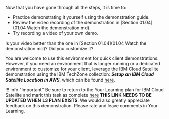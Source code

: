 Now that you have gone through all the steps, it is time to:
- Practice demonstrating it yourself using the demonstration guide.
- Review the video recording of the demonstration in [Section 01.04](01.04 Watch the demonstration.md).
- Try recording a video of your own demo.

Is your video better than the one in [Section 01.04](01.04 Watch the demonstration.md)? Did you customize it?

You are welcome to use this environment for quick client demonstrations.  However, if you need an environment that is longer running or a dedicated environment to customize for your client, leverage the IBM Cloud Satellite demonstration using the IBM TechZone collection: ***Setup an IBM Cloud Satellite Location in AWS***, which can be found <a href="https://techzone.ibm.com/collection/SetupIBMCloudSatelliteLocationInAWS" target ="_blank">here</a>.

!!! info "Important"
    Be sure to return to the Your Learning plan for IBM Cloud Satellite and mark this task as complete <a href="https://yourlearning.ibm.com/activity/PLAN-37F924EAF756" target="_blank">here</a> **THIS LINK NEEDS TO BE UPDATED WHEN L3 PLAN EXISTS**. We would also greatly appreciate feedback on this demonstration. Please rate and leave comments in Your Learning.
